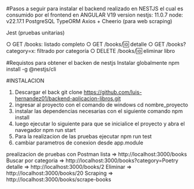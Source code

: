 

#Pasos a seguir para instalar el backend realizado en NESTJS el cual es consumido por el frontend en ANGULAR V19
version nestjs: 11.0.7
node: v22.17.1
PostgreSQL
TypeORM
Axios + Cheerio (para web scraping)

Jest (pruebas unitarias)

○ GET /books: listado completo
○ GET /books/:id: detalle
○ GET /books?category=x: filtrado por categoría
○ DELETE /books/:id: eliminar libro

#Requistos para obtener el backen de nestjs
Instalar globalmente npm install -g @nestjs/cli

#INSTALACION

1) Descargar el back  git clone https://github.com/luis-hernandez01/backend-aplicacion-libros.git
2) ingresar al proyecto con el comando de windows cd nombre_proyecto
3) instalar las dependencias necesarias con el siguiente comando npm install
4) luego ejecutar lo siguiente para que se inicialice el proyecto y abra el navegador 
npm run start
 5) Para la realizacion de las pruebas ejecutar npm run test
 6) cambiar parametros de conexion desde app.module

prealizacion de pruebas con Postman
lista                   =>        http://localhost:3000/books
Buscar por categoria    =>        http://localhost:3000/books?category=Poetry
detalle                 =>        http://localhost:3000/books/2
Eliminar                =>        http://localhost:3000/books/20
Scraping                =>        http://localhost:3000/books/scrape-books
